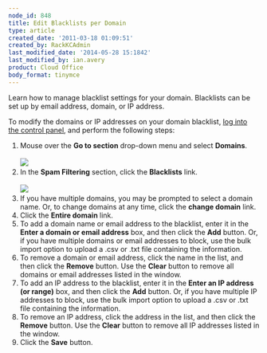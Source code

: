```yaml
---
node_id: 848
title: Edit Blacklists per Domain
type: article
created_date: '2011-03-18 01:09:51'
created_by: RackKCAdmin
last_modified_date: '2014-05-28 15:1842'
last_modified_by: ian.avery
product: Cloud Office
body_format: tinymce
---
```


Learn how to manage blacklist settings for your domain. Blacklists can
be set up by email address, domain, or IP address.

To modify the domains or IP addresses on your domain blacklist, [log
into the control panel](https://apps.rackspace.com/?cp), and perform the
following steps:

1.  Mouse over the **Go to section** drop-down menu and select
    **Domains**.\
      \
    ![](/knowledge_center/sites/default/files/field/image/Screen%20Shot%202014-05-20%20at%2010.19.12%20AM.png)
2.  In the **Spam Filtering** section, click the **Blacklists** link.\
      \
    ![](/knowledge_center/sites/default/files/field/image/Screen%20Shot%202014-05-20%20at%208.41.19%20AM_0.png)
3.  If you have multiple domains, you may be prompted to select a domain
    name. Or, to change domains at any time, click the **change domain**
    link.
4.  Click the **Entire domain** link.
5.  To add a domain name or email address to the blacklist, enter it in
    the **Enter a domain or email address** box, and then click the
    **Add** button. Or, if you have multiple domains or email addresses
    to block, use the bulk import option to upload a .csv or .txt file
    containing the information.
6.  To remove a domain or email address, click the name in the list, and
    then click the **Remove** button. Use the **Clear** button to remove
    all domains or email addresses listed in the window.
7.  To add an IP address to the blacklist, enter it in the **Enter an IP
    address (or range)** box, and then click the **Add** button. Or, if
    you have multiple IP addresses to block, use the bulk import option
    to upload a .csv or .txt file containing the information.
8.  To remove an IP address, click the address in the list, and then
    click the **Remove** button. Use the **Clear** button to remove all
    IP addresses listed in the window.
9.  Click the **Save** button.


